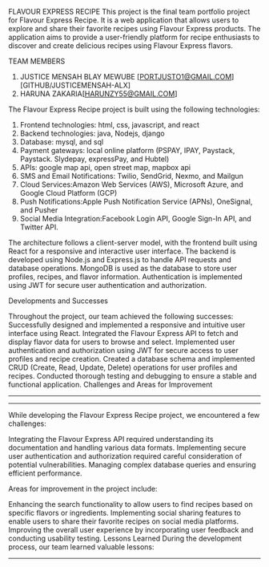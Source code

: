 FLAVOUR EXPRESS RECIPE
This project is the final team portfolio project for Flavour Express Recipe. It is a web application that allows users to explore and share their favorite recipes using Flavour Express products. The application aims to provide a user-friendly platform for recipe enthusiasts to discover and create delicious recipes using Flavour Express flavors.


TEAM MEMBERS
1.	JUSTICE MENSAH BLAY MEWUBE [PORTJUSTO1@GMAIL.COM] [GITHUB/JUSTICEMENSAH-ALX]
2.	HARUNA ZAKARIA[HARUNZY55@GMAIL.COM]

The Flavour Express Recipe project is built using the following technologies:
1. Frontend technologies: html, css, javascript, and react
2. Backend technologies: java, Nodejs, django
3. Database: mysql, and sql 
1. Payment gateways: local online platform (PSPAY, IPAY, Paystack, Paystack. Slydepay, expressPay, and
Hubtel)
2. APIs: google map api, open street map, mapbox api
3. SMS and Email Notifications: Twilio, SendGrid, Nexmo, and Mailgun
4. Cloud Services:Amazon Web Services (AWS), Microsoft Azure, and Google Cloud Platform (GCP)
5. Push Notifications:Apple Push Notification Service (APNs), OneSignal, and Pusher
6. Social Media Integration:Facebook Login API, Google Sign-In API, and Twitter API.

The architecture follows a client-server model, with the frontend built using React for a responsive and interactive user interface. The backend is developed using Node.js and Express.js to handle API requests and database operations. MongoDB is used as the database to store user profiles, recipes, and flavor information. Authentication is implemented using JWT for secure user authentication and authorization.

Developments and Successes

Throughout the project, our team achieved the following successes:
Successfully designed and implemented a responsive and intuitive user interface using React.
Integrated the Flavour Express API to fetch and display flavor data for users to browse and select.
Implemented user authentication and authorization using JWT for secure access to user profiles and recipe creation.
Created a database schema and implemented CRUD (Create, Read, Update, Delete) operations for user profiles and recipes.
Conducted thorough testing and debugging to ensure a stable and functional application.
Challenges and Areas for Improvement

***********************************************************************************************************

***********************************************************************************************************

While developing the Flavour Express Recipe project, we encountered a few challenges:

Integrating the Flavour Express API required understanding its documentation and handling various data formats.
Implementing secure user authentication and authorization required careful consideration of potential vulnerabilities.
Managing complex database queries and ensuring efficient performance.

Areas for improvement in the project include:

Enhancing the search functionality to allow users to find recipes based on specific flavors or ingredients.
Implementing social sharing features to enable users to share their favorite recipes on social media platforms.
Improving the overall user experience by incorporating user feedback and conducting usability testing.
Lessons Learned
During the development process, our team learned valuable lessons:

***********************************************************************************************************



